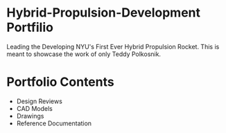# Hybrid-Propulsion-Development Portfilio
Leading the Developing NYU's First Ever Hybrid Propulsion Rocket. This is meant to showcase the work of only Teddy Polkosnik.

# Portfolio Contents
- Design Reviews
- CAD Models
- Drawings
- Reference Documentation
